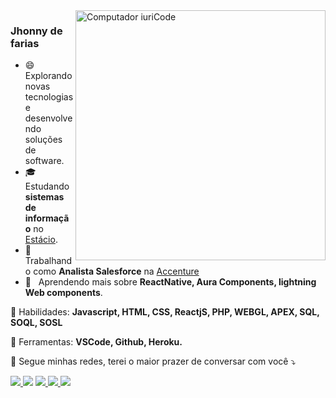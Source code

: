 <img src="https://raw.githubusercontent.com/MicaelliMedeiros/micaellimedeiros/master/image/computer-illustration.png" min-width="400px" max-width="400px" width="400px" align="right" alt="Computador iuriCode">

<h3>Jhonny de farias</h3>

- 😄 &nbsp; Explorando novas tecnologias e desenvolvendo soluções de software.
- 🎓 &nbsp; Estudando **sistemas de informação** no <a href="#">Estácio</a>.
- 💼 &nbsp; Trabalhando como **Analista Salesforce** na <a href="#">Accenture</a>
- 🌱 &nbsp; Aprendendo mais sobre **ReactNative, Aura Components, lightning Web components**.

<p align="left">
  🦄 Habilidades: <strong>Javascript, HTML, CSS, ReactjS, PHP, WEBGL, APEX, SQL, SOQL, SOSL</strong>
</p>

<p align="left">
  💼 Ferramentas: <strong>VSCode, Github, Heroku.</strong>
</p>


<p align="left">
  💌 Segue minhas redes, terei o maior prazer de conversar com você ⤵️
</p>

<p align="left">
  <a href="mailto:jhonnyfarias87@gmail.com" alt="Gmail">
    <img src="https://img.shields.io/badge/-Gmail-FF0000?style=flat-square&labelColor=FF0000&logo=gmail&logoColor=white&link="/>
  </a>
  
  <a href="https://www.www.linkedin.com/in/jhonny-farias/" alt="Linkedin">
    <img src="https://img.shields.io/badge/-Linkedin-0e76a8?style=flat-square&logo=Linkedin&logoColor=white&link="/></a>
  
  <a href="https://www.api.whatsapp.com/send?phone=5581984824780" alt="WhatsApp">
    <img src="https://img.shields.io/badge/-WhatsApp-25d366?style=flat-square&labelColor=25d366&logo=whatsapp&logoColor=white&link="/>
  </a>
  
  <a href="https://www.youtube.com/jhonnyfreitas1" alt="Youtube Channel">
     <img src="https://img.shields.io/youtube/channel/views/UC1GZbUU6q5Yr_luFT0rMPtQ?label=Jhonnyfreitas1&style=social"/>
  </a>
  
  <a href="https://www.instagram.com/jhonny_freitas1/" alt="Instagram">
    <img src="https://img.shields.io/badge/-Instagram-DF0174?style=flat-square&labelColor=DF0174&logo=instagram&logoColor=white&link="/>
  </a>
</p>  
